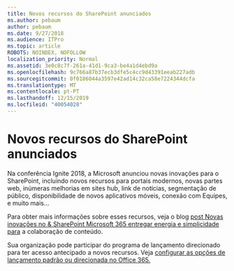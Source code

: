 ```yaml
---
title: Novos recursos do SharePoint anunciados
ms.author: pebaum
author: pebaum
ms.date: 9/27/2018
ms.audience: ITPro
ms.topic: article
ROBOTS: NOINDEX, NOFOLLOW
localization_priority: Normal
ms.assetid: 3e0c8c7f-261a-41d1-9ca3-be4a1d4ebd9a
ms.openlocfilehash: 9c766a87b37ecb3dfe5c4cc9d43391eeab227adb
ms.sourcegitcommit: 0f0186044a3597e42ad14c32ca58e7224344dcfa
ms.translationtype: MT
ms.contentlocale: pt-PT
ms.lasthandoff: 12/15/2019
ms.locfileid: "40054028"
---
```

# <a name="sharepoint-new-features-announced"></a>Novos recursos do SharePoint anunciados

Na conferência Ignite 2018, a Microsoft anunciou novas inovações para o SharePoint, incluindo novos recursos para portais modernos, novas partes web, inúmeras melhorias em sites hub, link de notícias, segmentação de público, disponibilidade de novos aplicativos móveis, conexão com Equipes, e muito mais...
  
Para obter mais informações sobre esses recursos, veja o blog [post Novas inovações no &amp; SharePoint Microsoft 365 entregar energia e simplicidade para](https://go.microsoft.com/fwlink/?linkid=2026502) a colaboração de conteúdo.
  
Sua organização pode participar do programa de lançamento direcionado para ter acesso antecipado a novos recursos. Veja [configurar as opções de lançamento padrão ou direcionada no Office 365.](https://docs.microsoft.com/office365/admin/manage/release-options-in-office-365)
